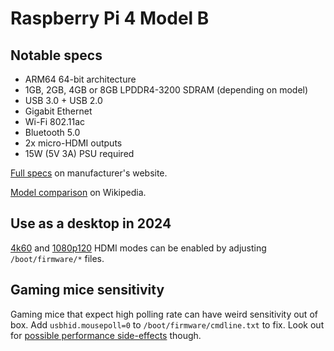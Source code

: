 # Raspberry Pi 4 Model B

## Notable specs

- ARM64 64-bit architecture
- 1GB, 2GB, 4GB or 8GB LPDDR4-3200 SDRAM (depending on model)
- USB 3.0 + USB 2.0
- Gigabit Ethernet
- Wi-Fi 802.11ac
- Bluetooth 5.0
- 2x micro-HDMI outputs
- 15W (5V 3A) PSU required

[Full specs](https://www.raspberrypi.com/products/raspberry-pi-4-model-b/) on manufacturer's website.

[Model comparison](https://en.wikipedia.org/wiki/Raspberry_Pi#Model_comparison) on Wikipedia.

## Use as a desktop in 2024

[4k60](https://www.makeuseof.com/run-your-raspberry-pi-at-4k-60hz/) and [1080p120](https://www.jeffgeerling.com/blog/2022/gaming-1080p-and-120-hz-on-raspberry-pi-4) HDMI modes can be enabled by adjusting `/boot/firmware/*` files.

## Gaming mice sensitivity

Gaming mice that expect high polling rate can have weird sensitivity out of box. Add `usbhid.mousepoll=0` to `/boot/firmware/cmdline.txt` to fix. Look out for [possible performance side-effects](https://forums.raspberrypi.com/viewtopic.php?t=84999#p612681) though.
